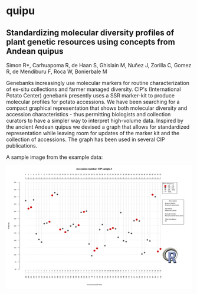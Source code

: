 quipu
=====


Standardizing molecular diversity profiles of plant genetic resources using concepts from Andean quipus
---------------------

Simon R*, Carhuapoma R, de Haan S, Ghislain M, Nuňez J, Zorilla C, Gomez R, de Mendiburu F, Roca W, Bonierbale M


Genebanks increasingly use molecular markers for routine
    characterization of ex-situ collections and farmer managed diversity. CIP's
    (International Potato Center) genebank presently uses a SSR marker-kit to
    produce molecular profiles for potato accessions. We have been searching
    for a compact graphical representation that shows both
    molecular diversity and accession characteristics - thus permitting
    biologists and collection curators to have a simpler way to interpret
    high-volume data. Inspired by the ancient Andean quipus we devised a graph
    that allows for standardized representation while leaving room for updates
    of the marker kit and the collection of accessions. The graph has been used
    in several CIP publications.
    
A sample image from the example data:

![Sample quipu image](img/sample.1.png)